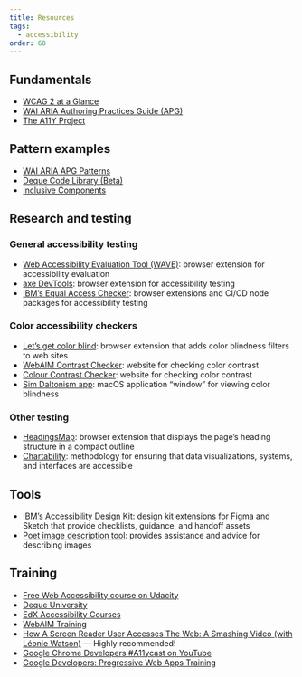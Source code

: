 ```yaml
---
title: Resources
tags:
  - accessibility
order: 60
---
```


## Fundamentals

- [WCAG 2 at a Glance](https://www.w3.org/WAI/standards-guidelines/wcag/glance/)
- [WAI ARIA Authoring Practices Guide (APG)](https://www.w3.org/WAI/ARIA/apg/)
- [The A11Y Project](https://www.a11yproject.com/)

## Pattern examples

- [WAI ARIA APG Patterns](https://www.w3.org/WAI/ARIA/apg/patterns/)
- [Deque Code Library (Beta)](https://dequeuniversity.com/library/)
- [Inclusive Components](https://inclusive-components.design/)

## Research and testing

### General accessibility testing

- [Web Accessibility Evaluation Tool (WAVE)](https://wave.webaim.org/extension/): browser extension for accessibility evaluation
- [axe DevTools](https://www.deque.com/axe/devtools/): browser extension for accessibility testing
- [IBM’s Equal Access Checker](https://www.ibm.com/able/toolkit/tools/#develop): browser extensions and CI/CD node packages for accessibility testing

### Color accessibility checkers

- [Let’s get color blind](https://chromewebstore.google.com/detail/lets-get-color-blind/bkdgdianpkfahpkmphgehigalpighjck): browser extension that adds color blindness filters to web sites
- [WebAIM Contrast Checker](https://webaim.org/resources/contrastchecker/): website for checking color contrast
- [Colour Contrast Checker](https://colourcontrast.cc/): website for checking color contrast
- [Sim Daltonism app](https://apps.apple.com/us/app/sim-daltonism/id693112260?mt=12): macOS application “window” for viewing color blindness

### Other testing

- [HeadingsMap](https://rumoroso.bitbucket.io/): browser extension that displays the page’s heading structure in a compact outline
- [Chartability](https://chartability.fizz.studio/): methodology for ensuring that data visualizations, systems, and interfaces are accessible

## Tools

- [IBM’s Accessibility Design Kit](https://www.ibm.com/able/toolkit/tools/#design): design kit extensions for Figma and Sketch that provide checklists, guidance, and handoff assets
- [Poet image description tool](http://diagramcenter.org/making-images-accessible.html): provides assistance and advice for describing images

## Training

- [Free Web Accessibility course on Udacity](https://classroom.udacity.com/courses/ud891)
- [Deque University ](https://dequeuniversity.com/)
- [EdX Accessibility Courses](https://www.edx.org/learn/accessibility)
- [WebAIM Training](https://webaim.org/services/training/)
- [How A Screen Reader User Accesses The Web: A Smashing Video (with Léonie Watson)](https://www.smashingmagazine.com/2019/02/accessibility-webinar/) — Highly recommended!
- [Google Chrome Developers #A11ycast on YouTube](https://www.youtube.com/user/ChromeDevelopers/search?query=%23a11ycast)
- [Google Developers: Progressive Web Apps Training](https://developers.google.com/web/ilt/pwa/)
